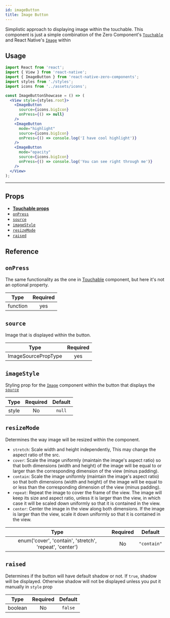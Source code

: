```yaml
---
id: imageButton
title: Image Button
---
```

Simplistic approach to displaying image within the touchable. This component is just a simple combination of the Zero Component's [`Touchable`](https://zeromolecule.github.io/react-native-zero-components/touchable) and React Native's [`Image`](https://facebook.github.io/react-native/docs/image) within



## Usage


```jsx
import React from 'react';
import { View } from 'react-native';
import { ImageButton } from 'react-native-zero-components';
import styles from './styles';
import icons from '../assets/icons';

const ImageButtonShowcase = () => (
  <View style={styles.root}>
    <ImageButton
      source={icons.bigIcon}
      onPress={() => null}
    />
    <ImageButton
      mode="highlight"
      source={icons.bigIcon}
      onPress={() => console.log('I have cool highlight')}
    />
    <ImageButton
      mode="opacity"
      source={icons.bigIcon}
      onPress={() => console.log('You can see right through me')}
    />
  </View>
);
```

---
## Props
* [**Touchable props**](https://zeromolecule.github.io/react-native-zero-components/touchable)
* [`onPress`](#onPress)
* [`source`](#source)
* [`imageStyle`](#imageStyle)
* [`resizeMode`](#resizeMode)
* [`raised`](#raised)

## Reference

## `onPress`
The same functionality as the one in [Touchable](https://zeromolecule.github.io/react-native-zero-components/touchable) component, but here it's not an optional property.

|         Type        | Required |
|:-------------------:|:--------:|
| function |    yes    |

## `source`
Image that is displayed within the button.

|         Type        | Required |
|:-------------------:|:--------:|
| ImageSourcePropType |    yes    |

## `imageStyle`
Styling prop for the [`Image`](https://facebook.github.io/react-native/docs/Image) component within the button that displays the [`source`](#source)

|         Type        | Required | Default                                                                             |
|:-------------------:|:--------:|:-------------------------------------------------------------------------------------:|
| style |    No    | `null` |

## `resizeMode`
Determines the way image will be resized within the component.
- `stretch`: Scale width and height independently, This may change the aspect ratio of the src.
- `cover`: Scale the image uniformly (maintain the image's aspect ratio) so that both dimensions (width and height) of the image will be equal to or larger than the corresponding dimension of the view (minus padding).
- `contain`: Scale the image uniformly (maintain the image's aspect ratio) so that both dimensions (width and height) of the image will be equal to or less than the corresponding dimension of the view (minus padding).
- `repeat`: Repeat the image to cover the frame of the view. The image will keep its size and aspect ratio, unless it is larger than the view, in which case it will be scaled down uniformly so that it is contained in the view.
- `center`: Center the image in the view along both dimensions. If the image is larger than the view, scale it down uniformly so that it is contained in the view.

|         Type        | Required | Default                                                                             |
|:-------------------:|:--------:|:-------------------------------------------------------------------------------------:|
| enum('cover', 'contain', 'stretch', 'repeat', 'center') |    No    | `"contain"` |

## `raised`
Determines if the button will have default shadow or not. If `true`, shadow will be displayed. Otherwise shadow will not be displayed unless you put it manually in `style` prop

|         Type        | Required | Default                                                                             |
|:-------------------:|:--------:|:-------------------------------------------------------------------------------------:|
| boolean |    No    | `false` |
